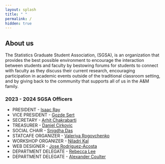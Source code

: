 ```yaml
---
layout: splash
title: " "
permalink: /
hidden: true
---
```


## About us

The Statistics Graduate Student Association, (SGSA), is an organization that provides the best possible environment to encourage the interaction between students and faculty by bestowing forums for students to connect with faculty as they discuss their current research, encouraging participation in academic events outside of the traditional classroom setting, and by giving back to the community that supports all of us in the A&M family.

### 2023 - 2024 SGSA Officers

- ​PRESIDENT - [Isaac Ray](mailto:null@stat.tamu.edu)
- VICE PRESIDENT - [Gozde Sert](mailto:gozdesert@stat.tamu.edu)
- SECRETARY - [Arhit Chakrabarti](mailto:arhit.chakrabarti@stat.tamu.edu)
- TREASURER - [Daniel Cirkovic](mailto:cirkovd@stat.tamu.edu)
- SOCIAL CHAIR - [Snigdha Das](mailto:snigdha@stat.tamu.edu)
- STATCAFE ORGANIZER - [Valeriya Rogovchenko](mailto:varogovchenko@tamu.edu)
- WORKSHOP ORGANIZER - [Niladri Kal](mailto:niladrik@tamu.edu)
- WEB DESIGNER - [Jose Rodriguez-Acosta](mailto:jeroda7105@tamu.edu)
- DEPARTMENT DELEGATE - [Rebecca Lee](mailto:llrebecca21@stat.tamu.edu)
- DEPARTMENT DELEGATE - [Alexander Coulter](mailto:coultera@stat.tamu.edu)
